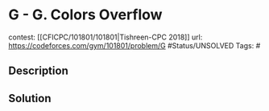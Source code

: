# G - G. Colors Overflow

contest: [[CFICPC/101801/101801|Tishreen-CPC 2018]]
url: https://codeforces.com/gym/101801/problem/G
#Status/UNSOLVED
Tags: #

## Description

## Solution

